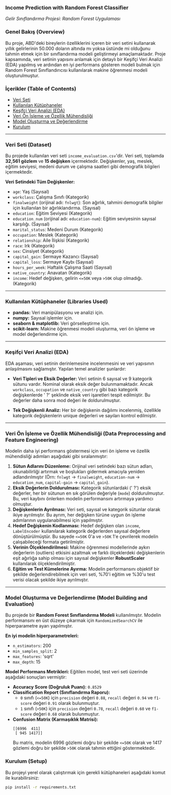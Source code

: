 ### Income Prediction with Random Forest Classifier
*Gelir Sınıflandırma Projesi: Random Forest Uygulaması*

### Genel Bakış (Overview)
Bu proje, ABD'deki bireylerin özelliklerini içeren bir veri setini kullanarak yıllık gelirlerinin 50.000 doların altında mı yoksa üstünde mi olduğunu tahmin etmek için bir sınıflandırma modeli geliştirmeyi amaçlamaktadır. Proje kapsamında, veri setinin yapısını anlamak için detaylı bir Keşifçi Veri Analizi (EDA) yapılmış ve ardından en iyi performans gösteren modeli bulmak için Random Forest Sınıflandırıcısı kullanılarak makine öğrenmesi modeli oluşturulmuştur.

### İçerikler (Table of Contents)
* [Veri Seti](#veri-seti)
* [Kullanılan Kütüphaneler](#kullanılan-kütüphaneler)
* [Keşifçi Veri Analizi (EDA)](#keşifçi-veri-analizi-eda)
* [Veri Ön İşleme ve Özellik Mühendisliği](#veri-ön-i̇şleme-ve-özellik-mühendisliği)
* [Model Oluşturma ve Değerlendirme](#model-oluşturma-ve-değerlendirme)
* [Kurulum](#kurulum)

---

### Veri Seti (Dataset)
Bu projede kullanılan veri seti `income_evaluation.csv`'dir. Veri seti, toplamda **32,561 gözlem** ve **15 değişken** içermektedir. Değişkenler, yaş, meslek, eğitim seviyesi, medeni durum ve çalışma saatleri gibi demografik bilgileri içermektedir.

**Veri Setindeki Tüm Değişkenler:**
* `age`: Yaş (Sayısal)
* `workclass`: Çalışma Sınıfı (Kategorik)
* `finalweight` (orijinal adı: `fnlwgt`): Son ağırlık, tahmini demografik bilgiler için kullanılan bir ağırlıklandırma. (Sayısal)
* `education`: Eğitim Seviyesi (Kategorik)
* `education_num` (orijinal adı: `education-num`): Eğitim seviyesinin sayısal karşılığı. (Sayısal)
* `marital_status`: Medeni Durum (Kategorik)
* `occupation`: Meslek (Kategorik)
* `relationship`: Aile İlişkisi (Kategorik)
* `race`: Irk (Kategorik)
* `sex`: Cinsiyet (Kategorik)
* `capital_gain`: Sermaye Kazancı (Sayısal)
* `capital_loss`: Sermaye Kaybı (Sayısal)
* `hours_per_week`: Haftalık Çalışma Saati (Sayısal)
* `native_country`: Anavatan (Kategorik)
* `income`: Hedef değişken, gelirin `<=50K` veya `>50K` olup olmadığı. (Kategorik)

---

### Kullanılan Kütüphaneler (Libraries Used)
* **pandas:** Veri manipülasyonu ve analizi için.
* **numpy:** Sayısal işlemler için.
* **seaborn & matplotlib:** Veri görselleştirme için.
* **scikit-learn:** Makine öğrenmesi modeli oluşturma, veri ön işleme ve model değerlendirme için.

---

### Keşifçi Veri Analizi (EDA)
EDA aşaması, veri setinin derinlemesine incelenmesini ve veri yapısının anlaşılmasını sağlamıştır. Yapılan temel analizler şunlardır:

* **Veri Tipleri ve Eksik Değerler:** Veri setinin 6 sayısal ve 9 kategorik sütunu vardır. Nominal olarak eksik değer bulunmamaktadır. Ancak `workclass`, `occupation` ve `native_country` gibi bazı kategorik değişkenlerde ' ?' şeklinde eksik veri işaretleri tespit edilmiştir. Bu değerler daha sonra mod değeri ile doldurulmuştur.

* **Tek Değişkenli Analiz:** Her bir değişkenin dağılımı incelenmiş, özellikle kategorik değişkenlerin unique değerleri ve sayıları kontrol edilmiştir.

---

### Veri Ön İşleme ve Özellik Mühendisliği (Data Preprocessing and Feature Engineering)
Modelin daha iyi performans göstermesi için veri ön işleme ve özellik mühendisliği adımları aşağıdaki gibi sıralanmıştır:

1.  **Sütun Adlarını Düzenleme:** Orijinal veri setindeki bazı sütun adları, okunabilirliği artırmak ve boşlukları gidermek amacıyla yeniden adlandırılmıştır (Örn: `fnlwgt` -> `finalweight`, `education-num` -> `education_num`, `capital-gain` -> `capital_gain`).
2.  **Eksik Değerlerin Doldurulması:** Kategorik sütunlardaki (' ?') eksik değerler, her bir sütunun en sık görülen değeriyle (`mode`) doldurulmuştur. Bu, veri kaybını önlerken modelin performansını artırmaya yardımcı olmuştur.
3.  **Değişkenlerin Ayrılması:** Veri seti, sayısal ve kategorik sütunlar olarak ikiye ayrılmıştır. Bu ayrım, her değişken türüne uygun ön işleme adımlarının uygulanabilmesi için yapılmıştır.
4.  **Hedef Değişkenin Kodlanması:** Hedef değişken olan `income`, `LabelEncoder` kullanılarak kategorik değerlerden sayısal değerlere dönüştürülmüştür. Bu sayede `<=50K` 0'a ve `>50K` 1'e çevrilerek modelin çalışabileceği formata getirilmiştir.
5.  **Verinin Ölçeklendirilmesi:** Makine öğrenmesi modellerinde aykırı değerlerin (outliers) etkisini azaltmak ve farklı ölçeklerdeki değişkenlerin eşit ağırlığa sahip olması için sayısal değişkenler **RobustScaler** kullanılarak ölçeklendirilmiştir.
6.  **Eğitim ve Test Kümelerine Ayırma:** Modelin performansını objektif bir şekilde değerlendirebilmek için veri seti, %70'i eğitim ve %30'u test verisi olacak şekilde ikiye ayrılmıştır.

---

### Model Oluşturma ve Değerlendirme (Model Building and Evaluation)
Bu projede bir **Random Forest Sınıflandırma Modeli** kullanılmıştır. Modelin performansını en üst düzeye çıkarmak için `RandomizedSearchCV` ile hiperparametre ayarı yapılmıştır.

**En iyi modelin hiperparametreleri:**
* `n_estimators`: 200
* `min_samples_split`: 2
* `max_features`: 'sqrt'
* `max_depth`: 15

**Model Performans Metrikleri:**
Eğitilen model, test veri seti üzerinde aşağıdaki sonuçları vermiştir:
* **Accuracy Score (Doğruluk Puanı):** `0.8529`
* **Classification Report (Sınıflandırma Raporu):**
    * `0` sınıfı (`<=50K`) için `precision` değeri `0.88`, `recall` değeri `0.94` ve `f1-score` değeri `0.91` olarak bulunmuştur.
    * `1` sınıfı (`>50K`) için `precision` değeri `0.78`, `recall` değeri `0.60` ve `f1-score` değeri `0.68` olarak bulunmuştur.
* **Confusion Matrix (Karmaşıklık Matrisi):**
    ```
    [[6996  411]
     [ 945 1417]]
    ```
    Bu matris, modelin 6996 gözlemi doğru bir şekilde `<=50K` olarak ve 1417 gözlemi doğru bir şekilde `>50K` olarak tahmin ettiğini göstermektedir.

### Kurulum (Setup)
Bu projeyi yerel olarak çalıştırmak için gerekli kütüphaneleri aşağıdaki komut ile kurabilirsiniz:

```bash
pip install -r requirements.txt